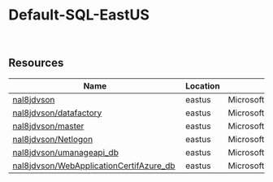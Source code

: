# Default-SQL-EastUS 
 
## Resources


| Name | Location | Type |
| --- | --- | --- |
| [nal8jdvson](nal8jdvson--604547932.md)  | eastus  | Microsoft.Sql/servers  |
| [nal8jdvson/datafactory](nal8jdvson/datafactory--649911310.md)  | eastus  | Microsoft.Sql/servers/databases  |
| [nal8jdvson/master](nal8jdvson/master-503682976.md)  | eastus  | Microsoft.Sql/servers/databases  |
| [nal8jdvson/Netlogon](nal8jdvson/Netlogon-48950433.md)  | eastus  | Microsoft.Sql/servers/databases  |
| [nal8jdvson/umanageapi_db](nal8jdvson/umanageapi_db--127386405.md)  | eastus  | Microsoft.Sql/servers/databases  |
| [nal8jdvson/WebApplicationCertifAzure_db](nal8jdvson/WebApplicationCertifAzure_db--257139271.md)  | eastus  | Microsoft.Sql/servers/databases  |
